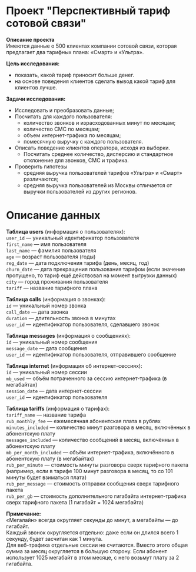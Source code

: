 # **Проект "Перспективный тариф сотовой связи"**

**Описание проекта** <br/>
Имеются данные о 500 клиентах компании сотовой связи, которая предлагает два тарифных плана: «Смарт» и «Ультра».

**Цель исследования:**
- показать, какой тариф приносит больше денег.
- на основе поведения клиентов сделать вывод какой тариф для клиентов лучше.

**Задачи исследования:**
- Исследовать и преобразовать данные;
- Посчитать для каждого пользователя:
    - количество звонков и израсходованных минут по месяцам;
    - количество СМС по месяцам;
    - объем интернет-трафика по месяцам;
    - помесячную выручку с каждого пользователя.
- Описать поведение клиентов оператора, исходя из выборки.
    - Посчитать среднее количество, дисперсию и стандартное отклонение для звонков, СМС и трафика.
- Проверить гипотезы
    - средняя выручка пользователей тарифов «Ультра» и «Смарт» различаются;
    - средняя выручка пользователей из Москвы отличается от выручки пользователей из других регионов.

# Описание данных
**Таблица users** (информация о пользователях):<br />
`user_id` — уникальный идентификатор пользователя <br />
`first_name` — имя пользователя<br />
`last_name` — фамилия пользователя <br />
`age` — возраст пользователя (годы) <br />
`reg_date` — дата подключения тарифа (день, месяц, год) <br />
`churn_date` — дата прекращения пользования тарифом (если значение пропущено, то тариф ещё действовал на момент выгрузки данных) <br />
`city` — город проживания пользователя <br />
`tariff` — название тарифного плана <br />


**Таблица calls** (информация о звонках): <br />
`id` — уникальный номер звонка <br />
`call_date` — дата звонка <br />
`duration` — длительность звонка в минутах <br />
`user_id` — идентификатор пользователя, сделавшего звонок <br />


**Таблица messages** (информация о сообщениях): <br />
`id` — уникальный номер сообщения <br />
`message_date` — дата сообщения <br />
`user_id` — идентификатор пользователя, отправившего сообщение <br />


**Таблица internet** (информация об интернет-сессиях): <br />
`id` — уникальный номер сессии <br />
`mb_used` — объём потраченного за сессию интернет-трафика (в мегабайтах) <br />
`session_date` — дата интернет-сессии <br />
`user_id` — идентификатор пользователя <br />


**Таблица tariffs** (информация о тарифах): <br />
`tariff_name` — название тарифа <br />
`rub_monthly_fee` — ежемесячная абонентская плата в рублях <br />
`minutes_included` — количество минут разговора в месяц, включённых в абонентскую плату <br />
`messages_included` — количество сообщений в месяц, включённых в абонентскую плату <br />
`mb_per_month_included` — объём интернет-трафика, включённого в абонентскую плату (в мегабайтах) <br />
`rub_per_minute` — стоимость минуты разговора сверх тарифного пакета (например, если в тарифе 100 минут разговора в месяц, то со 101 минуты будет взиматься плата) <br />
`rub_per_message` — стоимость отправки сообщения сверх тарифного пакета <br />
`rub_per_gb` — стоимость дополнительного гигабайта интернет-трафика сверх тарифного пакета (1 гигабайт = 1024 мегабайта) <br />

**Примечание:** <br />
«Мегалайн» всегда округляет секунды до минут, а мегабайты — до гигабайт. <br />
Каждый звонок округляется отдельно: даже если он длился всего 1 секунду, будет засчитан как 1 минута. <br />
Для веб-трафика отдельные сессии не считаются. Вместо этого общая сумма за месяц округляется в бо́льшую сторону. Если абонент использует 1025 мегабайт в этом месяце, с него возьмут плату за 2 гигабайта.
